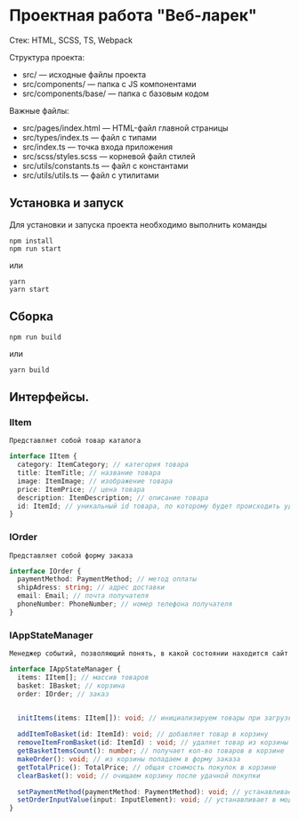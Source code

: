 # Проектная работа "Веб-ларек"

Стек: HTML, SCSS, TS, Webpack

Структура проекта:
- src/ — исходные файлы проекта
- src/components/ — папка с JS компонентами
- src/components/base/ — папка с базовым кодом

Важные файлы:
- src/pages/index.html — HTML-файл главной страницы
- src/types/index.ts — файл с типами
- src/index.ts — точка входа приложения
- src/scss/styles.scss — корневой файл стилей
- src/utils/constants.ts — файл с константами
- src/utils/utils.ts — файл с утилитами

## Установка и запуск
Для установки и запуска проекта необходимо выполнить команды

```
npm install
npm run start
```

или

```
yarn
yarn start
```
## Сборка

```
npm run build
```

или

```
yarn build
```

## Интерфейсы. 

### IItem 
`Представляет собой товар каталога`
```ts
interface IItem {
  category: ItemCategory; // категория товара
  title: ItemTitle; // название товара 
  image: ItemImage; // изображение товара
  price: ItemPrice; // цена товара 
  description: ItemDescription; // описание товара 
  id: ItemId; // уникальный id товара, по которому будет происходить удаление из корзины
}
```

### IOrder 
`Представляет собой форму заказа`
```ts
interface IOrder {
  paymentMethod: PaymentMethod; // метод оплаты
  shipAdress: string; // адрес доставки
  email: Email; // почта получателя
  phoneNumber: PhoneNumber; // номер телефона получателя
}
```

### IAppStateManager
`Менеджер событий, позволяющий понять, в какой состоянии находится сайт`
```ts
interface IAppStateManager {
  items: IItem[]; // массив товаров
  basket: IBasket; // корзина
  order: IOrder; // заказ


  initItems(items: IItem[]): void; // инициализируем товары при загрузке страницы
  
  addItemToBasket(id: ItemId): void; // добавляет товар в корзину
  removeItemFromBasket(id: ItemId) : void; // удаляет товар из корзины 
  getBasketItemsCount(): number; // получает кол-во товаров в корзине
  makeOrder(): void; // из корзины попадаем в форму заказа 
  getTotalPrice(): TotalPrice; // общая стоимость покупок в корзине
  clearBasket(): void; // очищаем корзину после удачной покупки

  setPaymentMethod(paymentMethod: PaymentMethod): void; // устанавливает способ оплаты
  setOrderInputValue(input: InputElement): void; // устанавливает в модели данных значение поля из модели отображения
}
```
